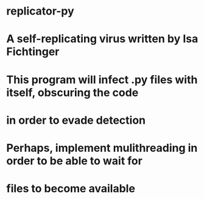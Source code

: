 # replicator-py
# A self-replicating virus written by Isa Fichtinger
# This program will infect .py files with itself, obscuring the code
# in order to evade detection
# Perhaps, implement mulithreading in order to be able to wait for 
# files to become available
